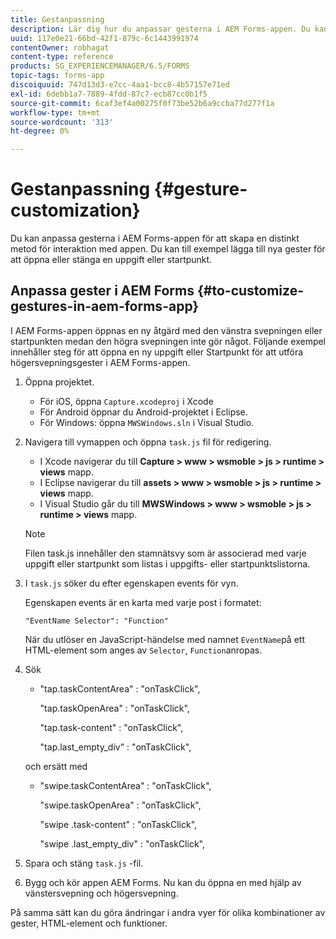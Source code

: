 ```yaml
---
title: Gestanpassning
description: Lär dig hur du anpassar gesterna i AEM Forms-appen. Du kan anpassa gesterna för att få en tydlig metod för interaktion med programmet.
uuid: 117e0e21-66bd-42f1-879c-6c1443991974
contentOwner: robhagat
content-type: reference
products: SG_EXPERIENCEMANAGER/6.5/FORMS
topic-tags: forms-app
discoiquuid: 747d13d3-e7cc-4aa1-bcc8-4b57157e71ed
exl-id: 6debb1a7-7889-4fdd-87c7-ecb87cc0b1f5
source-git-commit: 6caf3ef4a00275f0f73be52b6a9ccba77d277f1a
workflow-type: tm+mt
source-wordcount: '313'
ht-degree: 0%

---
```


# Gestanpassning {#gesture-customization}

Du kan anpassa gesterna i AEM Forms-appen för att skapa en distinkt metod för interaktion med appen. Du kan till exempel lägga till nya gester för att öppna eller stänga en uppgift eller startpunkt.

## Anpassa gester i AEM Forms {#to-customize-gestures-in-aem-forms-app}

I AEM Forms-appen öppnas en ny åtgärd med den vänstra svepningen eller startpunkten medan den högra svepningen inte gör något. Följande exempel innehåller steg för att öppna en ny uppgift eller Startpunkt för att utföra högersvepningsgester i AEM Forms-appen.

1. Öppna projektet.

   * För iOS, öppna `Capture.xcodeproj` i Xcode
   * För Android öppnar du Android-projektet i Eclipse.
   * För Windows: öppna `MWSWindows.sln` i Visual Studio.

1. Navigera till vymappen och öppna `task.js` fil för redigering.

   * I Xcode navigerar du till **Capture > www > wsmoble > js > runtime > views** mapp.
   * I Eclipse navigerar du till **assets > www > wsmoble > js > runtime > views** mapp.
   * I Visual Studio går du till **MWSWindows > www > wsmoble > js > runtime > views** mapp.

   >[!NOTE]
   >
   >Filen task.js innehåller den stamnätsvy som är associerad med varje uppgift eller startpunkt som listas i uppgifts- eller startpunktslistorna.

1. I `task.js` söker du efter egenskapen events för vyn.

   Egenskapen events är en karta med varje post i formatet:

   `"EventName Selector": "Function"`

   När du utlöser en JavaScript-händelse med namnet `EventName`på ett HTML-element som anges av `Selector`, `Function`anropas.

1. Sök

   * &quot;tap.taskContentArea&quot; : &quot;onTaskClick&quot;,

     &quot;tap.taskOpenArea&quot; : &quot;onTaskClick&quot;,

     &quot;tap.task-content&quot; : &quot;onTaskClick&quot;,

     &quot;tap.last_empty_div&quot; : &quot;onTaskClick&quot;,

   och ersätt med

   * &quot;swipe.taskContentArea&quot; : &quot;onTaskClick&quot;,

     &quot;swipe.taskOpenArea&quot; : &quot;onTaskClick&quot;,

     &quot;swipe .task-content&quot; : &quot;onTaskClick&quot;,

     &quot;swipe .last_empty_div&quot; : &quot;onTaskClick&quot;,

1. Spara och stäng `task.js` -fil.
1. Bygg och kör appen AEM Forms. Nu kan du öppna en med hjälp av vänstersvepning och högersvepning.

På samma sätt kan du göra ändringar i andra vyer för olika kombinationer av gester, HTML-element och funktioner.
